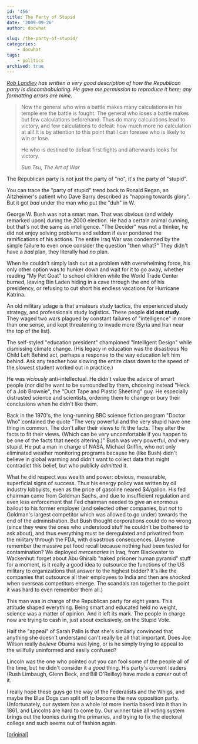 ```yaml
---
id: '456'
title: The Party of Stupid
date: '2009-09-26'
author: docwhat

slug: /the-party-of-stupid/
categories:
    - docwhat
tags:
    - politics
archived: true
---
```


_[Rob Landley](http://landley.net/) has written a very good description of how
the Republican party is discombobulating. He gave me permission to reproduce
it here; any formatting errors are mine._

> Now the general who wins a battle makes many calculations in his temple ere
> the battle is fought. The general who loses a battle makes but few
> calculations beforehand. Thus do many calculations lead to victory, and few
> calculations to defeat: how much more no calculation at all! It is by
> attention to this point that I can foresee who is likely to win or lose.
>
> He who is destined to defeat first fights and afterwards looks for victory.
>
> <cite>Sun Tsu, The Art of War</cite>

<!-- more -->The Republican party is not just the party of "no", it's the party of "stupid".

You can trace the "party of stupid" trend back to Ronald Regan, an
Altzheimer's patient who Dave Barry described as "napping towards glory". But
it got _bad_ under the man who put the "duh" in W.

George W. Bush was not a smart man. That was obvious (and widely remarked
upon) during the 2000 election. He had a certain animal cunning, but that's
not the same as intelligence. "The Decider" was not a thinker, he did not
enjoy solving problems and seldom if ever pondered the ramifications of his
actions. The entire Iraq War was condemned by the simple failure to even once
consider the question "then what?" They didn't have a _bad_ plan, they
literally had _no_ plan.

When he couldn't simply lash out at a problem with overwhelming force, his
only other option was to hunker down and wait for it to go away, whether
reading "My Pet Goat" to school children while the World Trade Center burned,
leaving Bin Laden hiding in a cave through the end of his presidency, or
refusing to cut short his endless vacations for Hurricane Katrina.

An old military adage is that amateurs study tactics, the experienced study
strategy, and professionals study logistics. These people **did not study**.
They waged two wars plagued by constant failures of "intelligence" in more
than one sense, and kept threatening to invade more (Syria and Iran near the
top of the list).

The self-styled "education president" championed "Intelligent Design" while
dismissing climate change. (His legacy in education was the disastrous No
Child Left Behind act, perhaps a response to the way education left him
behind. Ask any teacher how slowing the entire class down to the speed of the
slowest student worked out in practice.)

He was _viciously_ anti-intellectual. He didn't value the advice of smart
people (nor did he want to be surrounded by them, choosing instead "Heck of a
Job Brownie", the "Duct Tape and Plastic Sheeting" guy. He especially
distrusted science and scientists, ordering them to change or bury their
conclusions when he didn't like them.

Back in the 1970's, the long-running BBC science fiction program "Doctor Who"
contained the quote "The very powerful and the very stupid have one thing in
common. The don't alter their views to fit the facts. They alter the facts to
fit their views. (Which can be very uncomfortable if you happen to be one of
the facts that needs altering.)" Bush was very powerful, _and_ very stupid. He
put a man in charge of NASA, Michael Griffin, who not only eliminated weather
monitoring programs because he (like Bush) didn't believe in global warming
and didn't want to collect data that might contradict this belief, but who
publicly _admitted_ it.

What he did respect was wealth and power: obvious, measurable, superficial
signs of success. Thus his energy policy was written by oil industry
lobbyists, even as the price of gasoline neared \$4/gallon. His fed chairman
came from Goldman Sachs, and due to insufficient regulation and even less
enforcement that Fed chairman needed to give an enormous bailout to his former
employer (and selected other companies, but _not_ to Goldman's largest
competitor which was allowed to go under) towards the end of the
administration. But Bush thought corporations could do no wrong (since they
were the ones who understood stuff he couldn't be bothered to ask about), and
thus everything must be deregulated and privatized from the military through
the FDA, with disastrous consequences. (Anyone remember the massive pet food
recall because nothing had been tested for contamination? We deployed
_mercenaries_ in Iraq, from Blackwater to Wackenhut: forget about Abu Ghiraib
"naked prisoner human pyramid" stuff for a moment, is it really a good idea to
outsource the functions of the US military to organizations that answer to the
highest bidder? It's like the companies that outsource all their employees to
India and then are _shocked_ when overseas competitors emerge. The scandals
ran together to the point it was hard to even remember them all.)

This man was in charge of the Republican party for eight years. This attitude
shaped everything. Being smart and educated held no weight, science was a
matter of opinion. And it left its mark. The people in charge now are trying
to cash in, just about exclusively, on the Stupid Vote.

Half the "appeal" of Sarah Palin is that she's similarly convinced that
anything she doesn't understand can't really be all that important. Does Joe
Wilson really _believe_ Obama was lying, or is he simply trying to appeal to
the willfully uninformed and easily confused?

Lincoln was the one who pointed out you can fool some of the people all of the
time, but he didn't consider it a _good_ thing. His party's current leaders
(Rush Limbaugh, Glenn Beck, and Bill O'Reilley) have made a _career_ out of
it.

I really hope these guys go the way of the Federalists and the Whigs, and
maybe the Blue Dogs can split off to become the new opposition party.
Unfortunately, our system has a whole lot more inertia baked into it than in
1861, and Lincolns are hard to come by. Our winner take all voting system
brings out the loonies during the primaries, and trying to fix the electoral
college and such seems out of fashion again.

\[[original](http://www.landley.net/notes.html#22-09-2009)\]
